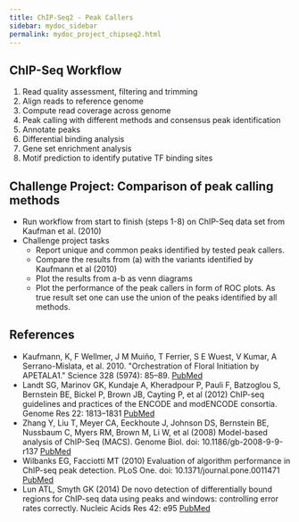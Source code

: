 ```yaml
---
title: ChIP-Seq2 - Peak Callers
sidebar: mydoc_sidebar
permalink: mydoc_project_chipseq2.html 
---
```


## ChIP-Seq Workflow  

1. Read quality assessment, filtering and trimming 
2. Align reads to reference genome 
3. Compute read coverage across genome
4. Peak calling with different methods and consensus peak identification 
5. Annotate peaks 
6. Differential binding analysis 
7. Gene set enrichment analysis 
8. Motif prediction to identify putative TF binding sites

## Challenge Project: Comparison of peak calling methods

+ Run workflow from start to finish (steps 1-8) on ChIP-Seq data set from Kaufman et al. (2010)
+ Challenge project tasks
    + Report unique and common peaks identified by tested peak callers.
    + Compare the results from (a) with the variants identified by Kaufmann et al (2010)
    + Plot the results from a-b as venn diagrams
    + Plot the performance of the peak callers in form of ROC plots. As true result set one can use the union of the peaks identified by all methods. 

## References

+ Kaufmann, K, F Wellmer, J M Muiño, T Ferrier, S E Wuest, V Kumar, A Serrano-Mislata, et al. 2010. "Orchestration of Floral Initiation by APETALA1." Science 328 (5974): 85–89. [PubMed](http://www.ncbi.nlm.nih.gov/pubmed/20360106)
+ Landt SG, Marinov GK, Kundaje A, Kheradpour P, Pauli F, Batzoglou S, Bernstein BE, Bickel P, Brown JB, Cayting P, et al (2012) ChIP-seq guidelines and practices of the ENCODE and modENCODE consortia. Genome Res 22: 1813–1831 [PubMed](http://www.ncbi.nlm.nih.gov/pubmed/22955991)
+ Zhang Y, Liu T, Meyer CA, Eeckhoute J, Johnson DS, Bernstein BE, Nussbaum C, Myers RM, Brown M, Li W, et al (2008) Model-based analysis of ChIP-Seq (MACS). Genome Biol. doi: 10.1186/gb-2008-9-9-r137 [PubMed](http://www.ncbi.nlm.nih.gov/pubmed/18798982)
+ Wilbanks EG, Facciotti MT (2010) Evaluation of algorithm performance in ChIP-seq peak detection. PLoS One. doi: 10.1371/journal.pone.0011471 [PubMed](http://www.ncbi.nlm.nih.gov/pubmed/20628599)
+ Lun ATL, Smyth GK (2014) De novo detection of differentially bound regions for ChIP-seq data using peaks and windows: controlling error rates correctly. Nucleic Acids Res 42: e95 [PubMed](http://www.ncbi.nlm.nih.gov/pubmed/24852250)

